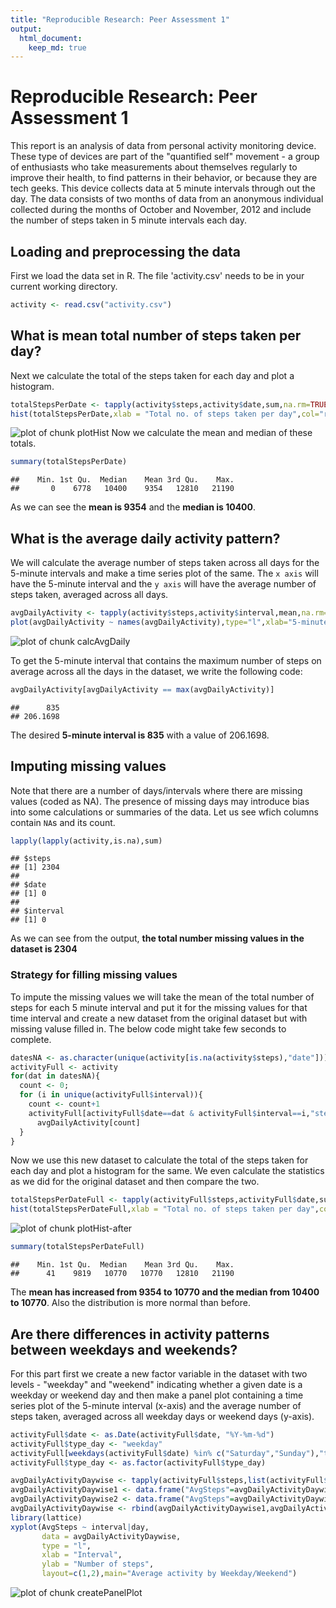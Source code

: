 ```yaml
---
title: "Reproducible Research: Peer Assessment 1"
output: 
  html_document:
    keep_md: true
---
```

# Reproducible Research: Peer Assessment 1

This report is an analysis of data from personal activity monitoring device.   These type of devices are part of the "quantified self" movement - a group of enthusiasts who take measurements about themselves regularly to improve their health, to find patterns in their behavior, or because they are tech geeks. This device collects data at 5 minute intervals through out the day. The data consists of two months of data from an anonymous individual collected during the months of October and November, 2012 and include the number of steps taken in 5 minute intervals each day.

## Loading and preprocessing the data

First we load the data set in R. The file 'activity.csv' needs to be in your current working directory.


```r
activity <- read.csv("activity.csv")
```

## What is mean total number of steps taken per day?

Next we calculate the total of the steps taken for each day and plot a histogram.


```r
totalStepsPerDate <- tapply(activity$steps,activity$date,sum,na.rm=TRUE)
hist(totalStepsPerDate,xlab = "Total no. of steps taken per day",col="red", main = "Histogram from Activity Dataset")
```

![plot of chunk plotHist](figure/plotHist-1.png) 
Now we calculate the mean and median of these totals.


```r
summary(totalStepsPerDate)
```

```
##    Min. 1st Qu.  Median    Mean 3rd Qu.    Max. 
##       0    6778   10400    9354   12810   21190
```


As we can see the **mean is 9354** and the **median is 10400**.



## What is the average daily activity pattern?

We will calculate the average number of steps taken across all days for the 5-minute intervals and make a time series plot of the same. The `x axis` will have the 5-minute interval and the `y axis` will have the average number of steps taken, averaged across all days.


```r
avgDailyActivity <- tapply(activity$steps,activity$interval,mean,na.rm=TRUE)
plot(avgDailyActivity ~ names(avgDailyActivity),type="l",xlab="5-minute intervals",ylab="Average number of steps (averaged across all days)",main="Time Series Plot")
```

![plot of chunk calcAvgDaily](figure/calcAvgDaily-1.png) 

To get the 5-minute interval that contains the maximum number of steps on average across all the days in the dataset, we write the following code:


```r
avgDailyActivity[avgDailyActivity == max(avgDailyActivity)]
```

```
##      835 
## 206.1698
```


The desired **5-minute interval is 835** with a value of 206.1698.



## Imputing missing values

Note that there are a number of days/intervals where there are missing values (coded as NA). The presence of missing days may introduce bias into some calculations or summaries of the data. Let us see wfich columns contain `NA`s and its count.


```r
lapply(lapply(activity,is.na),sum)
```

```
## $steps
## [1] 2304
## 
## $date
## [1] 0
## 
## $interval
## [1] 0
```


As we can see from the output, **the total number missing values in the dataset is 2304**



### Strategy for filling missing values

To impute the missing values we will take the mean of the total number of steps for each 5 minute interval and put it for the missing values for that time interval and create a new dataset from the original dataset but with missing valuse filled in. The below code might take few seconds to complete.


```r
datesNA <- as.character(unique(activity[is.na(activity$steps),"date"]))
activityFull <- activity
for(dat in datesNA){
  count <- 0;
  for (i in unique(activityFull$interval)){
    count <- count+1
    activityFull[activityFull$date==dat & activityFull$interval==i,"steps"] <- 
      avgDailyActivity[count]
  }
}
```

Now we use this new dataset to calculate the total of the steps taken for each day and plot a histogram for the same. We even calculate the statistics as we did for the original dataset and then compare the two.


```r
totalStepsPerDateFull <- tapply(activityFull$steps,activityFull$date,sum)
hist(totalStepsPerDateFull,xlab = "Total no. of steps taken per day",col="red", main = "Histogram from Activity Dataset after filling missing values")
```

![plot of chunk plotHist-after](figure/plotHist-after-1.png) 

```r
summary(totalStepsPerDateFull)
```

```
##    Min. 1st Qu.  Median    Mean 3rd Qu.    Max. 
##      41    9819   10770   10770   12810   21190
```


The **mean has increased from 9354 to 10770 and the median from 10400 to 10770**. Also the distribution is more normal than before.



## Are there differences in activity patterns between weekdays and weekends?

For this part first we create a new factor variable in the dataset with two levels - "weekday" and "weekend" indicating whether a given date is a weekday or weekend day and then make a panel plot containing a time series plot of the 5-minute interval (x-axis) and the average number of steps taken, averaged across all weekday days or weekend days (y-axis).

```r
activityFull$date <- as.Date(activityFull$date, "%Y-%m-%d")
activityFull$type_day <- "weekday"
activityFull[weekdays(activityFull$date) %in% c("Saturday","Sunday"),"type_day"] <- "weekend"
activityFull$type_day <- as.factor(activityFull$type_day)

avgDailyActivityDaywise <- tapply(activityFull$steps,list(activityFull$interval,activityFull$type_day),mean)
avgDailyActivityDaywise1 <- data.frame("AvgSteps"=avgDailyActivityDaywise[,"weekday"],"interval"=as.numeric(rownames(avgDailyActivityDaywise)),"day"=rep("weekday",nrow(avgDailyActivityDaywise)))
avgDailyActivityDaywise2 <- data.frame("AvgSteps"=avgDailyActivityDaywise[,"weekend"],"interval"=as.numeric(rownames(avgDailyActivityDaywise)),"day"=rep("weekend",nrow(avgDailyActivityDaywise)))
avgDailyActivityDaywise <- rbind(avgDailyActivityDaywise1,avgDailyActivityDaywise2)
library(lattice)
xyplot(AvgSteps ~ interval|day, 
       data = avgDailyActivityDaywise,
       type = "l",
       xlab = "Interval",
       ylab = "Number of steps",
       layout=c(1,2),main="Average activity by Weekday/Weekend")
```

![plot of chunk createPanelPlot](figure/createPanelPlot-1.png) 
